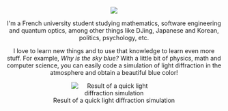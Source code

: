 <p align="center">
    <img src="./imgs/banner.png" />
</p>

<p align="center">I'm a French university student studying mathematics, software engineering and quantum optics, among other things like DJing, Japanese and Korean, politics, psychology, etc.</p>
<p align="center">I love to learn new things and to use that knowledge to learn even more stuff. For example, <i>Why is the sky blue?</i> With a little bit of physics, math and computer science, you can easily code a simulation of light diffraction in the atmosphere and obtain a beautiful blue color!</p>

<p align="center">
    <img src="./imgs/simulation.png" alt="Result of a quick light diffraction simulation" style="max-width:200px" /><br/>
    Result of a quick light diffraction simulation
</p>